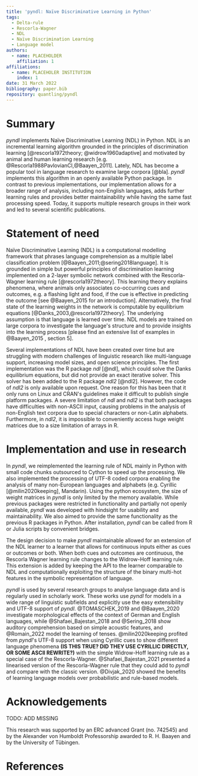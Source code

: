 ```yaml
---
title: 'pyndl: Naïve Discriminative Learning in Python'
tags:
  - Delta-rule
  - Rescorla-Wagner
  - NDL
  - Naïve Discrimination Learning
  - Language model
authors:
  - name: PLACEHOLDER
    affiliation: 1
affiliations:
  - name: PLACEHOLER INSTITUTION
    index: 1    
date: 31 March 2022
bibliography: paper.bib
repository: quantling/pyndl
---
```


# Summary

<!-- A summary describing the high-level functionality and purpose of the software for a diverse, non-specialist audience --> 
*pyndl* implements Naïve Discriminative Learning (NDL) in Python. NDL is an incremental learning algorithm grounded in the principles of discrimination learning [@rescorla1972theory; @widrow1960adaptive] and motivated by animal and human learning research [e.g. @Rescorla1988PavlovianCI,@Baayen_2011]. Lately, NDL has become a popular tool in language research to examine large corpora [@bla]. *pyndl* implements this algorithm in an openly available Python package. In contrast to previous implementations, our implementation allows for a broader range of analysis, including non-English languages, adds further learning rules and provides better maintainability while having the same fast processing speed. Today, it supports multiple research groups in their work and led to several scientific publications.


# Statement of need

<!-- General problem --> 
Naïve Discriminative Learning (NDL) is a computational modelling framework that phrases language comprehension as a multiple label classification problem [@Baayen_2011;@sering2018language]. It is grounded in simple but powerful principles of discrimination learning implemented on a 2-layer symbolic network combined with the Rescorla-Wagner learning rule [@rescorla1972theory]. 
This learning theory explains phenomena, where animals only associates co-occurring cues and outcomes, e.g. a flashing light and food, if the cue is effective in predicting the outcome [see @Baayen_2015 for an introduction].
Alternatively, the final state of the learning weights in the network is computable by equilibrium equations [@Danks_2003,@rescorla1972theory]. The underlying assumption is that language is learned over time. NDL models are trained on large corpora to investigate the language's structure and to provide insights into the learning process [please find an extensive list of examples in @Baayen_2015
, section 5].


<!-- Which implementations are out there? --> 
Several implementations of NDL have been created over time but are struggling with modern challenges of linguistic research like multi-language support, increasing model sizes, and open science principles. The first implementation was the R package *ndl* [@ndl], which could solve the Danks equilibrium equations, but did not provide an exact iterative solver. This solver has been added to the R package *ndl2* [@ndl2]. However, the code of *ndl2* is only available upon request. One reason for this has been that it only runs on Linux and CRAN's guidelines make it difficult to publish single platform packages. A severe limitation of *ndl* and *ndl2* is that both packages have difficulties with non-ASCII input, causing problems in the analysis of non-English text corpora due to special characters or non-Latin alphabets. Furthermore, in *ndl2*, it is impossible to conveniently access huge weight matrices due to a size limitation of arrays in R.


# Implementation and use in research

<!-- Short description of pyndl --> 
In *pyndl*, we reimplemented the learning rule of NDL mainly in Python with small code chunks outsourced to Cython to speed up the processing. We also implemented the processing of UTF-8 coded corpora enabling the analysis of many non-European languages and alphabets (e.g. Cyrillic [@milin2020keeping], Mandarin). Using the python ecosystem, the size of weight matrices in *pyndl* is only limited by the memory available. While previous packages were restricted in functionality and partially not openly available, *pyndl* was developed with hindsight for usability and maintainability. We also aimed to provide the same functionality as the previous R packages in Python. After installation, *pyndl* can be called from R or Julia scripts by convenient bridges.

<!-- WH extension of pyndl -->
The design decision to make *pyndl* maintainable allowed for an extension of the NDL learner to a learner that allows for continuous inputs either as cues or outcomes or both. When both cues and outcomes are continuous, the Rescorla Wagner learning rule changes to the Widrow-Hoff learning rule. This extension is added by keeping the API to the learner comparable to NDL and computationally exploiting the structure of the binary multi-hot features in the symbolic representation of language.

<!-- Pyndl in research --> 
*pyndl* is used by several research groups to analyse language data and is regularly used in scholarly work.
These works use *pyndl* for models in a wide range of linguistic subfields and explicitly use the easy extensibility and UTF-8 support of *pyndl*. 
@TOMASCHEK_2019 and @Baayen_2020 investigate morphological effects of the context of German and English languages, while @Shafaei_Bajestan_2018 and @Sering_2018 
show auditory comprehension based on simple acoustic features, and @Romain_2022 model the learning of tenses. 
@milin2020keeping profited from *pyndl*'s UTF-8 support when using Cyrillic cues to show different language phenomena **(IS THIS TRUE? DID THEY USE CYRILLIC DIRECTLY, OR SOME ASCII REWRITE?)** with the simple Widrow-Hoff learning rule as a special case of the Rescorla-Wagner.
@Shafaei_Bajestan_2021 presented a linearised version of the Rescorla-Wagner rule that they could add to *pyndl* and compare with the classic version. @Divjak_2020 showed the benefits of learning language models over probabilistic and rule-based models.


# Acknowledgements

TODO: ADD MISSING


This research was supported by an ERC advanced Grant (no. 742545) and by the Alexander von Humboldt Professorship awarded to R. H. Baayen and by the University of Tübingen.

# References
